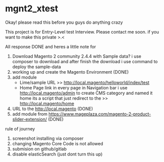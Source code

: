 # mgnt2_xtest


Okay! please read this before you guys do anything crazy

This project is for Entry-Level test Interview. Please contact me soon. if you want to make this private >.<

All response DONE and heres a little note for
1. Download Magento 2 community 2.4.4 with Sample data?
	i use composer to download and after finish the download
	i use command to deploy the sample-data
2. working up and create the Magento Environment (DONE)
3. add module 
	- Lime/sample
	URL >> http://local.magento/helloworld/index/test
	- Home Page link in every page in Navigation bar
	i use http://local.magento/admin to create CMS category and named it home
	its a script that just redirect to the >> http://local.magento/home
4. URL to the http://local.magento (DONE)
5. add module from https://www.mageplaza.com/magento-2-product-slider-extension/ (DONE)

rule of journey
1. screenshot installing via composer
2. changing Magento Core Code is not allowed
3. submision on github/gitlab
4. disable elasticSearch (just dont turn this up)



